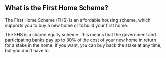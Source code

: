 ##  What is the First Home Scheme?

The First Home Scheme (FHS) is an affordable housing scheme, which supports
you to buy a new home or to build your first home.

The FHS is a shared equity scheme. This means that the government and
participating banks pay up to 30% of the cost of your new home in return for a
stake in the home. If you want, you can buy back the stake at any time, but
you don’t have to.
